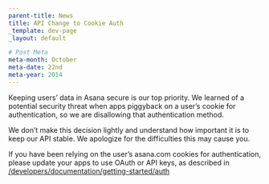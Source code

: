```yaml
---
parent-title: News
title: API Change to Cookie Auth
_template: dev-page
_layout: default

# Post Meta
meta-month: October
meta-date: 22nd
meta-year: 2014
---
```

Keeping users&rsquo; data in Asana secure is our top priority. We learned of a potential security threat when apps piggyback on a user&rsquo;s cookie for authentication, so we are disallowing that authentication method.

We don&rsquo;t make this decision lightly and understand how important it is to keep our API stable. We apologize for the difficulties this may cause you.

If you have been relying on the user&rsquo;s asana.com cookies for authentication, please update your apps to use OAuth or API keys, as described in <a href="/developers/documentation/getting-started/auth">/developers/documentation/getting-started/auth</a>
